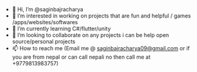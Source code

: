 - 👋 Hi, I’m @saginbajracharya
- 👀 I’m interested in working on projects that are fun and helpful / games /apps/websites/softwares
- 🌱 I’m currently learning C#/flutter/unity
- 💞️ I’m looking to collaborate on any projects i can be help open source/personal projects
- 📫 How to reach me (Email me @ saginbajracharya09@gmail.com or if you are from nepal or can call nepali no then call me at +9779813983757)

<!---
saginbajracharya/saginbajracharya is a ✨ special ✨ repository because its `README.md` (this file) appears on your GitHub profile.
You can click the Preview link to take a look at your changes.
--->
